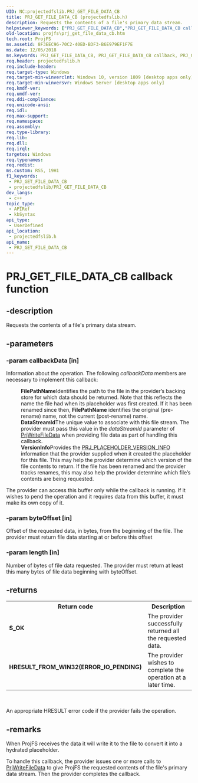 ```yaml
---
UID: NC:projectedfslib.PRJ_GET_FILE_DATA_CB
title: PRJ_GET_FILE_DATA_CB (projectedfslib.h)
description: Requests the contents of a file's primary data stream.
helpviewer_keywords: ["PRJ_GET_FILE_DATA_CB","PRJ_GET_FILE_DATA_CB callback","PRJ_GET_FILE_DATA_CB callback function","ProjFS.prj_get_file_data_cb","projectedfslib/PRJ_GET_FILE_DATA_CB"]
old-location: projfs\prj_get_file_data_cb.htm
tech.root: ProjFS
ms.assetid: 8F3EEC96-70C2-40ED-BDF3-B6E979EF1F7E
ms.date: 12/05/2018
ms.keywords: PRJ_GET_FILE_DATA_CB, PRJ_GET_FILE_DATA_CB callback, PRJ_GET_FILE_DATA_CB callback function, ProjFS.prj_get_file_data_cb, projectedfslib/PRJ_GET_FILE_DATA_CB
req.header: projectedfslib.h
req.include-header: 
req.target-type: Windows
req.target-min-winverclnt: Windows 10, version 1809 [desktop apps only]
req.target-min-winversvr: Windows Server [desktop apps only]
req.kmdf-ver: 
req.umdf-ver: 
req.ddi-compliance: 
req.unicode-ansi: 
req.idl: 
req.max-support: 
req.namespace: 
req.assembly: 
req.type-library: 
req.lib: 
req.dll: 
req.irql: 
targetos: Windows
req.typenames: 
req.redist: 
ms.custom: RS5, 19H1
f1_keywords:
 - PRJ_GET_FILE_DATA_CB
 - projectedfslib/PRJ_GET_FILE_DATA_CB
dev_langs:
 - c++
topic_type:
 - APIRef
 - kbSyntax
api_type:
 - UserDefined
api_location:
 - projectedfslib.h
api_name:
 - PRJ_GET_FILE_DATA_CB
---
```


# PRJ_GET_FILE_DATA_CB callback function


## -description

Requests the contents of a file's primary data stream.

## -parameters

### -param callbackData [in]

Information about the operation. The following <i>callbackData</i> members are necessary to implement this callback:<dl>
<dd><b>FilePathName</b>Identifies the path to the file in the provider’s backing store for which data should be returned.  Note that this reflects the name the file had when its placeholder was first created.  If it has been renamed since then, <b>FilePathName</b> identifies the original (pre-rename) name, not the current (post-rename) name.

</dd>
<dd><b>DataStreamId</b>The unique value to associate with this file stream.  The provider must pass this value in the <i>dataStreamId</i> parameter of <a href="https://docs.microsoft.com/windows/desktop/api/projectedfslib/nf-projectedfslib-prjwritefiledata">PrjWriteFileData</a> when providing file data as part of handling this callback.

</dd>
<dd><b>VersionInfo</b>Provides the <a href="https://docs.microsoft.com/windows/desktop/api/projectedfslib/ns-projectedfslib-prj_placeholder_version_info">PRJ_PLACEHOLDER_VERSION_INFO</a> information that the provider supplied when it created the placeholder for this file.  This may help the provider determine which version of the file contents to return.  If the file has been renamed and the provider tracks renames, this may also help the provider determine which file’s contents are being requested.

</dd>
</dl>


The provider can access this buffer only while the callback is running. If it wishes to pend the operation and it requires data from this buffer, it must make its own copy of it.

### -param byteOffset [in]

Offset of the requested data, in bytes, from the beginning of the file. The provider must return file data starting at or before this offset

### -param length [in]

Number of bytes of file data requested. The provider must return at least this many bytes of file data beginning with byteOffset.

## -returns

<table>
<tr>
<th>Return code</th>
<th>Description</th>
</tr>
<tr>
<td width="40%">
<dl>
<dt><b>S_OK</b></dt>
</dl>
</td>
<td width="60%">
The provider successfully returned all the requested data. 


</td>
</tr>
<tr>
<td width="40%">
<dl>
<dt><b>HRESULT_FROM_WIN32(ERROR_IO_PENDING)</b></dt>
</dl>
</td>
<td width="60%">
The provider wishes to complete the operation at a later time.

</td>
</tr>
</table>
 

An appropriate HRESULT error code if the provider fails the operation.

## -remarks

When ProjFS receives the data it will write it to the file to convert it into a hydrated placeholder. 


To handle this callback, the provider issues one or more calls to <a href="https://docs.microsoft.com/windows/desktop/api/projectedfslib/nf-projectedfslib-prjwritefiledata">PrjWriteFileData</a> to give ProjFS the requested contents of the file's primary data stream. Then the provider completes the callback.

